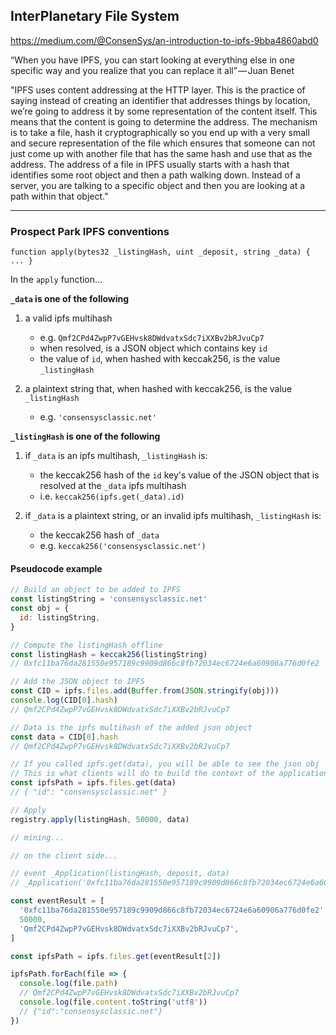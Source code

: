 ## InterPlanetary File System

https://medium.com/@ConsenSys/an-introduction-to-ipfs-9bba4860abd0

“When you have IPFS, you can start looking at everything else in one specific way and you realize that you can replace it all” — Juan Benet

"IPFS uses content addressing at the HTTP layer. This is the practice of saying instead of creating an identifier that addresses things by location, we’re going to address it by some representation of the content itself. This means that the content is going to determine the address. The mechanism is to take a file, hash it cryptographically so you end up with a very small and secure representation of the file which ensures that someone can not just come up with another file that has the same hash and use that as the address. The address of a file in IPFS usually starts with a hash that identifies some root object and then a path walking down. Instead of a server, you are talking to a specific object and then you are looking at a path within that object."

---

### Prospect Park IPFS conventions

```solidity
function apply(bytes32 _listingHash, uint _deposit, string _data) { ... }
```

In the `apply` function...

**`_data` is one of the following**

1.  a valid ipfs multihash

    * e.g. `Qmf2CPd4ZwpP7vGEHvsk8DWdvatxSdc7iXXBv2bRJvuCp7`
    * when resolved, is a JSON object which contains key `id`
    * the value of `id`, when hashed with keccak256, is the value `_listingHash`

2.  a plaintext string that, when hashed with keccak256, is the value `_listingHash`
    * e.g. `'consensysclassic.net'`

**`_listingHash` is one of the following**

1.  if `_data` is an ipfs multihash, `_listingHash` is:

    * the keccak256 hash of the `id` key's value of the JSON object that is resolved at the `_data` ipfs multihash
    * i.e. `keccak256(ipfs.get(_data).id)`

2.  if `_data` is a plaintext string, or an invalid ipfs multihash, `_listingHash` is:
    * the keccak256 hash of `_data`
    * e.g. `keccak256('consensysclassic.net')`

#### Pseudocode example

```js
// Build an object to be added to IPFS
const listingString = 'consensysclassic.net'
const obj = {
  id: listingString,
}

// Compute the listingHash offline
const listingHash = keccak256(listingString)
// 0xfc11ba76da281550e957189c9909d866c8fb72034ec6724e6a60906a776d0fe2

// Add the JSON object to IPFS
const CID = ipfs.files.add(Buffer.from(JSON.stringify(obj)))
console.log(CID[0].hash)
// Qmf2CPd4ZwpP7vGEHvsk8DWdvatxSdc7iXXBv2bRJvuCp7

// Data is the ipfs multihash of the added json object
const data = CID[0].hash
// Qmf2CPd4ZwpP7vGEHvsk8DWdvatxSdc7iXXBv2bRJvuCp7

// If you called ipfs.get(data), you will be able to see the json obj
// This is what clients will do to build the context of the application (see below)
const ipfsPath = ipfs.files.get(data)
// { "id": "consensysclassic.net" }

// Apply
registry.apply(listingHash, 50000, data)

// mining...

// on the client side...

// event _Application(listingHash, deposit, data)
// _Application('0xfc11ba76da281550e957189c9909d866c8fb72034ec6724e6a60906a776d0fe2', 50000, 'Qmf2CPd4ZwpP7vGEHvsk8DWdvatxSdc7iXXBv2bRJvuCp7')

const eventResult = [
  '0xfc11ba76da281550e957189c9909d866c8fb72034ec6724e6a60906a776d0fe2',
  50000,
  'Qmf2CPd4ZwpP7vGEHvsk8DWdvatxSdc7iXXBv2bRJvuCp7',
]

const ipfsPath = ipfs.files.get(eventResult[2])

ipfsPath.forEach(file => {
  console.log(file.path)
  // Qmf2CPd4ZwpP7vGEHvsk8DWdvatxSdc7iXXBv2bRJvuCp7
  console.log(file.content.toString('utf8'))
  // {"id":"consensysclassic.net"}
})
```
